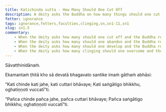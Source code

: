 ```yaml
---
title: Katichinda sutta - How Many Should One Cut Off
description: A deity asks the Buddha on how many things should one cut off, abandon, and develop to cross over the flood.
fetter: ignorance
tags: ignorance,fetters,faculties,clinging,sn,sn1-11,sn1
slug: sn1.5
commentary:
    - When the deity asks how many should one cut off and the Buddha replies with five, this is referring to the five lower fetters of view of personal existence, doubt, adherence to rules and observances, sensual desire, and ill will. One needs to cut these off.
    - When the deity asks how many should one abandon and the Buddha replies with five, this is referring to the five higher fetters of desire for fine-material existence, desire for immaterial existence, conceit, restlessness, and ignorance. One needs to abandon these.
    - When the deity asks how many should one develop and the Buddha replies with five, this is referring to the five spiritual faculties of |confidence::faith|, energy, mindfulness, |collectedness::concentration|, and wisdom. One needs to develop these.
    - When the deity asks how many clinging should one overcome and the Buddha replies with five, this is referring to the five clinging aggregates of form, feeling, perception, intentional constructs, and consciousness. One needs to overcome these. When one has overcome these five clinging, one is said to have crossed over the flood of suffering.
---
```


Sāvatthinidānaṁ.

Ekamantaṁ ṭhitā kho sā devatā bhagavato santike imaṁ gāthaṁ abhāsi:

“Kati chinde kati jahe,
kati cuttari bhāvaye;
Kati saṅgātigo bhikkhu,
oghatiṇṇoti vuccatī”ti.

“Pañca chinde pañca jahe,
pañca cuttari bhāvaye;
Pañca saṅgātigo bhikkhu,
oghatiṇṇoti vuccatī”ti.
